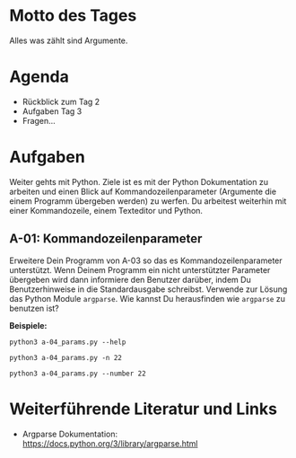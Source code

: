 # Motto des Tages

Alles was zählt sind Argumente.

# Agenda

- Rückblick zum Tag 2
- Aufgaben Tag 3
- Fragen...

# Aufgaben

Weiter gehts mit Python. Ziele ist es mit der Python Dokumentation zu arbeiten und einen Blick auf Kommandozeilenparameter (Argumente die einem Programm übergeben werden) zu werfen. Du arbeitest weiterhin mit einer Kommandozeile, einem Texteditor und Python.

## A-01: Kommandozeilenparameter

Erweitere Dein Programm von A-03 so das es Kommandozeilenparameter unterstützt. Wenn Deinem Programm ein nicht unterstützter Parameter übergeben wird dann
informiere den Benutzer darüber, indem Du Benutzerhinweise in die Standardausgabe schreibst. Verwende zur Lösung das Python Module `argparse`. Wie kannst Du
herausfinden wie `argparse` zu benutzen ist?

**Beispiele:**

```
python3 a-04_params.py --help

python3 a-04_params.py -n 22

python3 a-04_params.py --number 22
```

# Weiterführende Literatur und Links

- Argparse Dokumentation: https://docs.python.org/3/library/argparse.html
